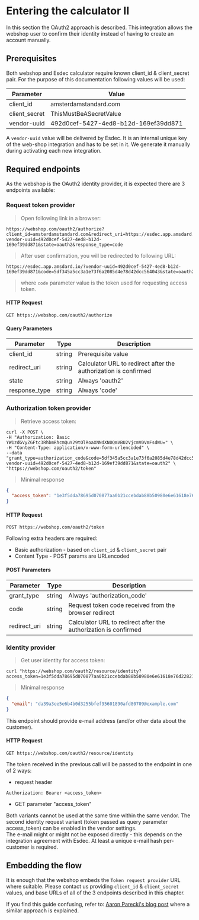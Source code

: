 # Entering the calculator II

In this section the OAuth2 approach is described. This integration allows the webshop user to confirm their identity instead of having to create an account manually.

## Prerequisites

Both webshop and Esdec calculator require known client_id & client_secret pair. For the purpose of this documentation following values will be used:

Parameter     | Value
------------- | ---------------------
client_id     | amsterdamstandard.com
client_secret | ThisMustBeASecretValue
vendor-uuid   | 492d0cef-5427-4ed8-b12d-169ef39dd871

A `vendor-uuid` value will be delivered by Esdec. It is an internal unique key of the web-shop integration and has to be set in it. We generate it manually during activating each new integration.

## Required endpoints

As the webshop is the OAuth2 identity provider, it is expected there are 3 endpoints available:

### Request token provider

> Open following link in a browser:

```shell
https://webshop.com/oauth2/authorize?client_id=amsterdamstandard.com&redirect_uri=https://esdec.app.amsdard.io/?vendor-uuid=492d0cef-5427-4ed8-b12d-169ef39dd871&state=oauth2&response_type=code
```

> After user confirmation, you will be redirected to following URL:

```
https://esdec.app.amsdard.io/?vendor-uuid=492d0cef-5427-4ed8-b12d-169ef39dd871&code=5df345a5cc3a1e73f6a2085d4e78d42dcc564043&state=oauth2
```

> where `code` parameter value is the token used for requesting access token.

#### HTTP Request

`GET https://webshop.com/oauth2/authorize`

#### Query Parameters

Parameter | Type | Description
--------- | ---- | -----------
client_id | string | Prerequisite value
redirect_uri | string | Calculator URL to redirect after the authorization is confirmed
state | string | Always 'oauth2'
response_type | string | Always 'code'

### Authorization token provider

> Retrieve access token:

```shell
curl -X POST \
-H "Authorization: Basic YW1zdGVyZGFtc3RhbmRhcmQuY29tOlRoaXNNdXN0QmVBU2VjcmV0VmFsdWU=" \
-H "Content-Type: application/x-www-form-urlencoded" \
--data "grant_type=authorization_code&code=5df345a5cc3a1e73f6a2085d4e78d42dcc564043&redirect_uri=https://esdec.app.amsdard.io/?vendor-uuid=492d0cef-5427-4ed8-b12d-169ef39dd871&state=oauth2" \
"https://webshop.com/oauth2/token"
```

> Minimal response

```json
{
  "access_token": "1e3f5dda78695d070877aa0b21ccebdab88b50980e6e61618e76d22821c5d75e"
}
```

#### HTTP Request

`POST https://webshop.com/oauth2/token`

Following extra headers are required:

* Basic authorization - based on `client_id` & `client_secret` pair
* Content Type - POST params are URLencoded

#### POST Parameters

Parameter | Type | Description
--------- | ---- | -----------
grant_type | string | Always 'authorization_code'
code | string | Request token code received from the browser redirect
redirect_uri | string | Calculator URL to redirect after the authorization is confirmed

### Identity provider

> Get user identity for access token:

```shell
curl "https://webshop.com/oauth2/resource/identity?access_token=1e3f5dda78695d070877aa0b21ccebdab88b50980e6e61618e76d22821c5d75e"
```

> Minimal response

```json
{
  "email": "da39a3ee5e6b4b0d3255bfef95601890afd80709@example.com"
}
```

This endpoint should provide e-mail address (and/or other data about the customer).

#### HTTP Request

`GET https://webshop.com/oauth2/resource/identity`

The token received  in the previous call will be passed to the endpoint in one of 2 ways:

* request header
```
Authorization: Bearer <access_token>
```

* GET parameter "access_token"

<aside class="notice">
Both variants cannot be used at the same time within the same vendor. The second identity request variant (token passed as query parameter access_token) can be enabled in the vendor settings.
</aside>

<aside class="notice">
The e-mail might or might not be exposed directly - this depends on the integration agreement with Esdec. At least a unique e-mail hash per-customer is required.
</aside>


## Embedding the flow

It is enough that the webshop embeds the `Token request provider` URL where suitable. Please contact us providing `client_id` & `client_secret` values, and base URLs of all of the 3 endpoints described in this chapter.

<aside class="notice">
If you find this guide confusing, refer to: <a href="https://aaronparecki.com/oauth-2-simplified/">Aaron Parecki's blog post</a> where a similar approach is explained.
</aside>
